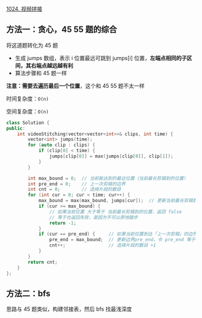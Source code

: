 [1024. 视频拼接](https://leetcode-cn.com/problems/video-stitching/)

## 方法一：贪心，45 55 题的综合

将这道题转化为 45 题

- 生成 jumps 数组，表示 i 位置最远可跳到 jumps[i] 位置，**左端点相同的子区间，其右端点越远越有利**
- 算法步骤和 45 题一样

**注意：需要去遍历最后一个位置**，这个和 45 55 题不太一样

时间复杂度：`O(n)`

空间复杂度：`O(n)`

```c++
class Solution {
public:
    int videoStitching(vector<vector<int>>& clips, int time) {
        vector<int> jumps(time);
        for (auto clip : clips) {
            if (clip[0] < time) {
                jumps[clip[0]] = max(jumps[clip[0]], clip[1]);
            }
        }

        int max_bound = 0;  // 当前能达到的最远位置（当前最长剪辑到的位置）
        int pre_end = 0;    // 上一次剪辑的边界
        int cnt = 0;        // 选择片段的数目
        for (int cur = 0; cur < time; cur++) {
            max_bound = max(max_bound, jumps[cur]);  // 更新当前最长剪辑到的位置
            if (cur >= max_bound) {
                // 如果当前位置 大于等于 当前最长剪辑到的位置，返回 false
                // 等于也返回失败，是因为不可以原地踏步
                return -1;
            }
            if (cur == pre_end) {     // 如果当前位置到达「上一次剪辑」的边界
                pre_end = max_bound;  // 更新边界pre_end，令 pre_end 等于新的最远边界max_bound
                cnt++;                // 选择片段的数目 +1
            }
        }
        return cnt;
    }
};
```

## 方法二：bfs

思路与 45 题类似，构建邻接表，然后 bfs 找最浅深度